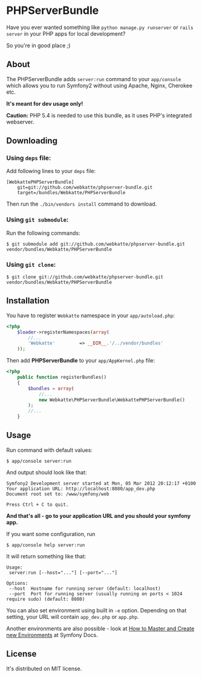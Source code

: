 # PHPServerBundle 

Have you ever wanted something like `python manage.py runserver` or `rails server` in your PHP apps for local development? 

So you're in good place ;)

## About ##

The PHPServerBundle adds `server:run` command to your `app/console` which allows you to run Symfony2 without using Apache, Nginx, Cherokee etc. 

**It's meant for dev usage only!**

**Caution:** PHP 5.4 is needed to use this bundle, as it uses PHP's integrated webserver. 

## Downloading ##

### Using `deps` file: ###

Add following lines to your `deps` file:

    [WebkattePHPServerBundle]
        git=git://github.com/webkatte/phpserver-bundle.git
        target=/bundles/Webkatte/PHPServerBundle

Then run the `./bin/vendors install` command to download.

### Using `git submodule`: ###

Run the following commands:

    $ git submodule add git://github.com/webkatte/phpserver-bundle.git vendor/bundles/Webkatte/PHPServerBundle

### Using `git clone`: ###

    $ git clone git://github.com/webkatte/phpserver-bundle.git vendor/bundles/Webkatte/PHPServerBundle

## Installation ##

You have to register `Webkatte` namespace in your `app/autoload.php`:

``` php
<?php
	$loader->registerNamespaces(array(
    	//...
		'Webkatte'         => __DIR__.'/../vendor/bundles'
	));
```

Then add **PHPServerBundle** to your `app/AppKernel.php` file: 

``` php
<?php
	public function registerBundles()
	{
        $bundles = array(
    		//...
            new Webkatte\PHPServerBundle\WebkattePHPServerBundle()
        );
        //...
    }
```

## Usage ##

Run command with default values: 
	
	$ app/console server:run
	
And output should look like that:
	
	Symfony2 Development server started at Mon, 05 Mar 2012 20:12:17 +0100
	Your application URL: http://localhost:8080/app_dev.php
	Document root set to: /www/symfony/web

	Press Ctrl + C to quit.

**And that's all - go to your application URL and you should your symfony app.**

If you want some configuration, run 

	$ app/console help server:run
	
It will return something like that: 

	Usage:
 	 server:run [--host="..."] [--port="..."]

	Options:
	 --host  Hostname for running server (default: localhost)
	 --port  Port for running server (usually running on ports < 1024 require sudo) (default: 8080)

You can also set environment using built in `-e` option. Depending on that setting, your URL will contain `app_dev.php` or `app.php`. 

Another environments are also possible - look at [How to Master and Create new Environments](http://symfony.com/doc/current/cookbook/configuration/environments.html) at Symfony Docs. 


## License ##

It's distributed on MIT license.